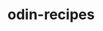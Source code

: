 # odin-recipes
<!-- Introductory Project 1 into HTML, using the knowledge taught about headings, paragraphs, listed/unlisted lists, and integrating images to our pages. Additionally, we redirect to each recipe and back to the main page.>